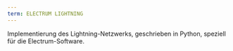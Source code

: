 ```yaml
---
term: ELECTRUM LIGHTNING
---
```


Implementierung des Lightning-Netzwerks, geschrieben in Python, speziell für die Electrum-Software.